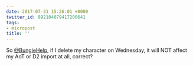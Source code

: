 ```yaml
---
date: 2017-07-31 15:26:01 +0000
twitter_id: 892104079417200641
tags:
- micropost
title: ''
---
```


So [@BungieHelp](https://twitter.com/BungieHelp), if I delete my character on Wednesday, it will NOT affect my AoT or D2 import at all, correct?
